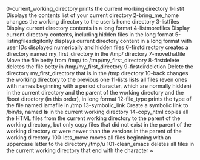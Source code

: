 0-current_working_directory prints the current working directory
1-listit Displays the contents list of your current directory
2-bring_me_home  changes the working directory to the user’s home directory
3-listfiles Display current directory contents in a long format
4-listmorefiles Display current directory contents, including hidden files in the long format
5-listingfilesdigitonly displays current directory content in a long format with user IDs displayed numerically and hidden files
6-firstdirectory creates a directory named my_first_directory in the /tmp/ directory
7-movethatfile Move the file betty from /tmp/ to /tmp/my_first_directory
8-firstdelete deletes the file betty in /tmp/my_first_directory
9-firstdirdeletion Delete the directory my_first_directory that is in the /tmp directory
10-back  changes the working directory to the previous one
11-lists  lists all files (even ones with names beginning with a period character, which are normally hidden) in the current directory and the parent of the working directory and the /boot directory (in this order), in long format
12-file_type prints the type of the file named iamafile in /tmp
13-symbolic_link Create a symbolic link to /bin/ls, named __ls__ in the current working directory
14-copy_html copies all the HTML files from the current working directory to the parent of the working directory, but only copy files that did not exist in the parent of the working directory or were newer than the versions in the parent of the working directory
100-lets_move moves all files beginning with an uppercase letter to the directory /tmp/u
101-clean_emacs deletes all files in the current working directory that end with the character ~

